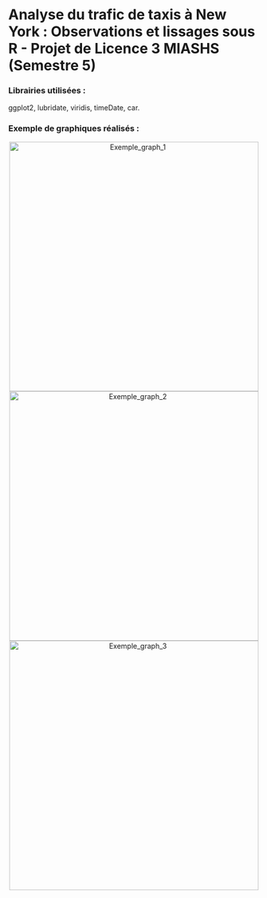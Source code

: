 # Analyse du trafic de taxis à New York : Observations et lissages sous R  - Projet de Licence 3 MIASHS (Semestre 5)

### Librairies utilisées :
ggplot2, lubridate, viridis, timeDate, car.

### Exemple de graphiques réalisés :
<p align="center">
<img src="Exemple_graph_1.jpg" alt="Exemple_graph_1" width="500"/>
<img src="Exemple_graph_2.jpg" alt="Exemple_graph_2" width="500"/>
<img src="Exemple_graph_3.jpg" alt="Exemple_graph_3" width="500"/>
</p>
